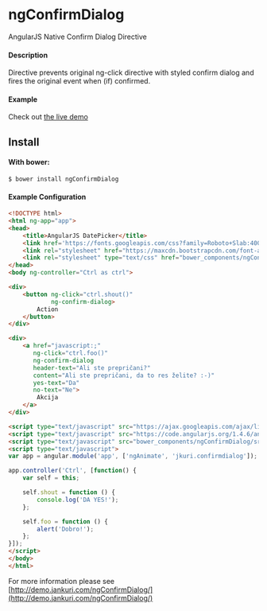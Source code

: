 # ngConfirmDialog
AngularJS Native Confirm Dialog Directive

#### Description 

Directive prevents original ng-click directive with styled confirm dialog and fires the original event when (if) confirmed.

#### Example 

Check out [the live demo](http://demo.jankuri.com/ngConfirmDialog/)

Install
-------

#### With bower:

    $ bower install ngConfirmDialog
    
#### Example Configuration
```html
<!DOCTYPE html>
<html ng-app="app">
<head>
	<title>AngularJS DatePicker</title>
	<link href='https://fonts.googleapis.com/css?family=Roboto+Slab:400,700' rel='stylesheet' type='text/css'>
	<link rel="stylesheet" href="https://maxcdn.bootstrapcdn.com/font-awesome/4.4.0/css/font-awesome.min.css">
	<link rel="stylesheet" type="text/css" href="bower_components/ngConfirmDialog/src/css/ngConfirmDialog.css">
</head>
<body ng-controller="Ctrl as ctrl">

<div>
	<button ng-click="ctrl.shout()" 
			ng-confirm-dialog>
		Action
	</button>
</div>

<div>
	<a href="javascript:;"
	   ng-click="ctrl.foo()" 
	   ng-confirm-dialog 
	   header-text="Ali ste prepričani?" 
	   content="Ali ste prepričani, da to res želite? :-)" 
	   yes-text="Da" 
	   no-text="Ne">
		Akcija
	</a>
</div>

<script type="text/javascript" src="https://ajax.googleapis.com/ajax/libs/angularjs/1.4.6/angular.min.js"></script>
<script type="text/javascript" src="https://code.angularjs.org/1.4.6/angular-animate.min.js"></script>
<script type="text/javascript" src="bower_components/ngConfirmDialog/src/js/ngConfirmDialog.js"></script>
<script type="text/javascript">
var app = angular.module('app', ['ngAnimate', 'jkuri.confirmdialog']);

app.controller('Ctrl', [function() {
	var self = this;

	self.shout = function () {
		console.log('DA YES!');
	};

	self.foo = function () {
		alert('Dobro!');
	};
}]);
</script>
</body>
</html>
``` 

For more information please see [http://demo.jankuri.com/ngConfirmDialog/](http://demo.jankuri.com/ngConfirmDialog/)
